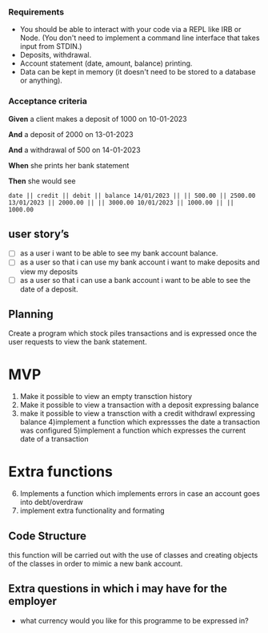 ### **Requirements**

- You should be able to interact with your code via a REPL like IRB or Node. (You don't need to implement a command line interface that takes input from STDIN.)
- Deposits, withdrawal.
- Account statement (date, amount, balance) printing.
- Data can be kept in memory (it doesn't need to be stored to a database or anything).

### **Acceptance criteria**

**Given** a client makes a deposit of 1000 on 10-01-2023

**And** a deposit of 2000 on 13-01-2023

**And** a withdrawal of 500 on 14-01-2023

**When** she prints her bank statement

**Then** she would see

`date || credit || debit || balance
14/01/2023 || || 500.00 || 2500.00
13/01/2023 || 2000.00 || || 3000.00
10/01/2023 || 1000.00 || || 1000.00`

## user story’s

- [ ]  as a user i want to be able to see my bank account balance.
- [ ]  as a user so that i can use my bank account i want to make deposits and view my deposits
- [ ]  as a user so that i can use a bank account i want to be able to see the date of a deposit.

## Planning

Create a program which stock piles transactions and is expressed once the user requests to view the bank statement.
# MVP 

1) Make it possible to view an empty transction history
2) Make it possible to view a transaction with a deposit expressing balance 
3) make it possible to view a transction with a credit withdrawl expressing balance
4)implement a function which expressses the date a transaction was configured 
5)implement a function which expresses the current date of a transaction

# Extra functions
6) Implements a function which implements errors in case an account goes into debt/overdraw
8) implement extra functionality and formating 

## Code Structure

this function will be carried out with the use of classes and creating objects of the classes in order to mimic a new bank account.

## Extra questions in which i may have for the employer 

- what currency would you like for this programme to be expressed in?

